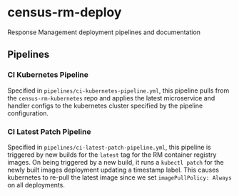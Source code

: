 # census-rm-deploy
Response Management deployment pipelines and documentation

## Pipelines
### CI Kubernetes Pipeline
Specified in `pipelines/ci-kubernetes-pipeline.yml`, this pipeline pulls from the `census-rm-kubernetes` repo and applies the latest microservice and handler configs to the kubernetes cluster specified by the pipeline configuration.

### CI Latest Patch Pipeline
Specified in `pipelines/ci-latest-patch-pipeline.yml`, this pipeline is triggered by new builds for the `latest` tag for the RM container registry images. On being triggered by a new build, it runs a `kubectl patch` for the newly built images deployment updating a timestamp label. This causes kubernetes to re-pull the latest image since we set `imagePullPolicy: Always` on all deployments.
